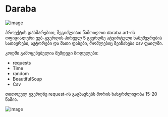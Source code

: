 # Daraba
![image](https://github.com/kobaladzet/daraba/assets/115710162/9782c8ae-6151-48d7-837f-55047f608bec)

პროექტის დახმარებით, შეგიძლიათ წამოიღოთ daraba.art-ის ოფიციალური ვებ-გვერდის პირველ 5 გვერდზე ატვირტული ნამუშევრების სათაურები, ავტორები და მათი ფასები, რომლებიც შეინახება csv ფაილში.

კოდში გამოყენებულია შემდეგი მოდულები:

* requests
* Time
* random
* BeautifulSoup
* Csv

თითოეულ გვერდზე request-ის გაგზავნებს შორის ხანგრძლივობა 15-20 წამია.

![image](https://github.com/kobaladzet/daraba/assets/115710162/be9b5961-7013-47f7-b1b1-aba5264c0351)

